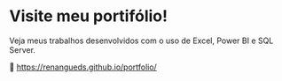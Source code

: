 # Visite meu portifólio!

Veja meus trabalhos desenvolvidos com o uso de Excel, Power BI e SQL Server.

🔗  https://renangueds.github.io/portfolio/